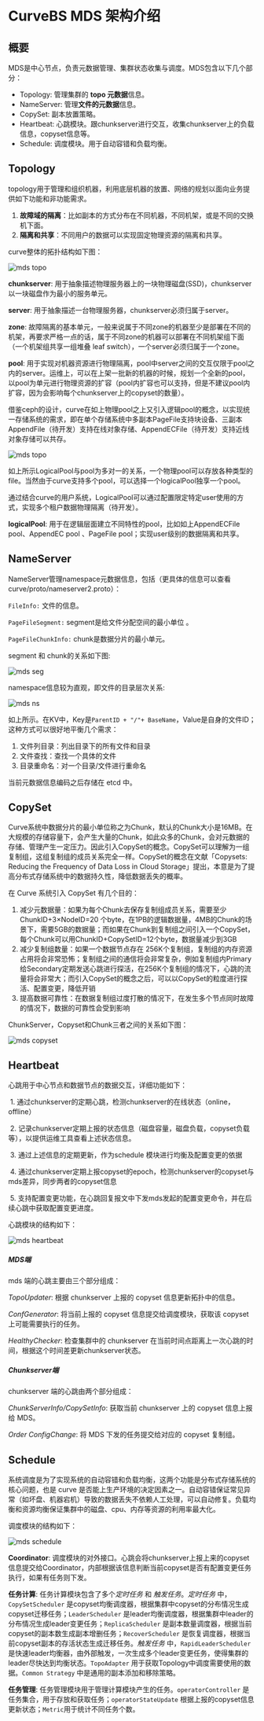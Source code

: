 
# CurveBS MDS 架构介绍

## 概要

MDS是中心节点，负责元数据管理、集群状态收集与调度。MDS包含以下几个部分：

- Topology: 管理集群的 **topo 元数据**信息。
- NameServer: 管理**文件的元数据**信息。
- CopySet: 副本放置策略。
- Heartbeat: 心跳模块。跟chunkserver进行交互，收集chunkserver上的负载信息，copyset信息等。
- Schedule: 调度模块。用于自动容错和负载均衡。

## Topology

topology用于管理和组织机器，利用底层机器的放置、网络的规划以面向业务提供如下功能和非功能需求。

1. **故障域的隔离**：比如副本的方式分布在不同机器，不同机架，或是不同的交换机下面。
2. **隔离和共享**：不同用户的数据可以实现固定物理资源的隔离和共享。

curve整体的拓扑结构如下图：

![mds topo](../../images/mds-topology-all.png)


**chunkserver**: 用于抽象描述物理服务器上的一块物理磁盘(SSD)，chunkserver以一块磁盘作为最小的服务单元。

**server**: 用于抽象描述一台物理服务器，chunkserver必须归属于server。

**zone**: 故障隔离的基本单元，一般来说属于不同zone的机器至少是部署在不同的机架，再要求严格一点的话，属于不同zone的机器可以部署在不同机架组下面（一个机架组共享一组堆叠 leaf switch），一个server必须归属于一个zone。

**pool**: 用于实现对机器资源进行物理隔离，pool中server之间的交互仅限于pool之内的server。运维上，可以在上架一批新的机器的时候，规划一个全新的pool，以pool为单元进行物理资源的扩容（pool内扩容也可以支持，但是不建议pool内扩容，因为会影响每个chunkserver上的copyset的数量）。

借鉴ceph的设计，curve在如上物理pool之上又引入逻辑pool的概念，以实现统一存储系统的需求，即在单个存储系统中多副本PageFile支持块设备、三副本AppendFile（待开发）支持在线对象存储、AppendECFile（待开发）支持近线对象存储可以共存。


![mds topo](../../images/mds-topology-l.png)

如上所示LogicalPool与pool为多对一的关系，一个物理pool可以存放各种类型的file。当然由于curve支持多个pool，可以选择一个logicalPool独享一个pool。

通过结合curve的用户系统，LogicalPool可以通过配置限定特定user使用的方式，实现多个租户数据物理隔离（待开发）。

**logicalPool**: 用于在逻辑层面建立不同特性的pool，比如如上AppendECFile pool、AppendEC pool 、PageFile pool；实现user级别的数据隔离和共享。

## NameServer

NameServer管理namespace元数据信息，包括（更具体的信息可以查看curve/proto/nameserver2.proto）：

``FileInfo:`` 文件的信息。 

``PageFileSegment:`` segment是给文件分配空间的最小单位 。

``PageFileChunkInfo:`` chunk是数据分片的最小单元。

segment 和 chunk的关系如下图:

![mds seg](../../images/mds-segment-chunk.png)

namespace信息较为直观，即文件的目录层次关系:

![mds ns](../../images/mds-nameserver.png)


如上所示。在KV中，Key是`ParentID + "/"+ BaseName`，Value是自身的文件ID；这种方式可以很好地平衡几个需求：

1. 文件列目录：列出目录下的所有文件和目录
2. 文件查找：查找一个具体的文件
3. 目录重命名：对一个目录/文件进行重命名

当前元数据信息编码之后存储在 etcd 中。

## CopySet

Curve系统中数据分片的最小单位称之为Chunk，默认的Chunk大小是16MB。在大规模的存储容量下，会产生大量的Chunk，如此众多的Chunk，会对元数据的存储、管理产生一定压力。因此引入CopySet的概念。CopySet可以理解为一组复制组，这组复制组的成员关系完全一样。CopySet的概念在文献「Copysets: Reducing the Frequency of Data Loss in Cloud Storage」提出，本意是为了提高分布式存储系统中的数据持久性，降低数据丢失的概率。

在 Curve 系统引入 CopySet 有几个目的：

1. 减少元数据量：如果为每个Chunk去保存复制组成员关系，需要至少 ChunkID+3×NodeID=20 个byte，在1PB的逻辑数据量，4MB的Chunk的场景下，需要5GB的数据量；而如果在Chunk到复制组之间引入一个CopySet，每个Chunk可以用ChunkID+CopySetID=12个byte，数据量减少到3GB
2. 减少复制组数量：如果一个数据节点存在 256K个复制组，复制组的内存资源占用将会非常恐怖；复制组之间的通信将会非常复杂，例如复制组内Primary给Secondary定期发送心跳进行探活，在256K个复制组的情况下，心跳的流量将会非常大；而引入CopySet的概念之后，可以以CopySet的粒度进行探活、配置变更，降低开销
3. 提高数据可靠性：在数据复制组过度打散的情况下，在发生多个节点同时故障的情况下，数据的可靠性会受到影响

ChunkServer，Copyset和Chunk三者之间的关系如下图：

![mds copyset](../../images/mds-copyset.png)


## Heartbeat

心跳用于中心节点和数据节点的数据交互，详细功能如下：

​	1.	通过chunkserver的定期心跳，检测chunkserver的在线状态（online，offline）

​	2.	记录chunkserver定期上报的状态信息（磁盘容量，磁盘负载，copyset负载等），以提供运维工具查看上述状态信息。

​	3.	通过上述信息的定期更新，作为schedule 模块进行均衡及配置变更的依据

​	4.	通过chunkserver定期上报copyset的epoch，检测chunkserver的copyset与mds差异，同步两者的copyset信息

​	5.	支持配置变更功能，在心跳回复报文中下发mds发起的配置变更命令，并在后续心跳中获取配置变更进度。

心跳模块的结构如下：

![mds heartbeat](../../images/mds-heartbeat.png)

##### MDS端

mds 端的心跳主要由三个部分组成：

*TopoUpdater*: 根据 chunkserver 上报的 copyset 信息更新拓扑中的信息。

*ConfGenerator*: 将当前上报的 copyset 信息提交给调度模块，获取该 copyset 上可能需要执行的任务。

*HealthyChecker*: 检查集群中的 chunkserver 在当前时间点距离上一次心跳的时间，根据这个时间差更新chunkserver状态。

##### Chunkserver端

chunkserver 端的心跳由两个部分组成：

*ChunkServerInfo/CopySetInfo*: 获取当前 chunkserver 上的 copyset 信息上报给 MDS。

*Order ConfigChange*: 将 MDS 下发的任务提交给对应的 copyset 复制组。

## Schedule

系统调度是为了实现系统的自动容错和负载均衡，这两个功能是分布式存储系统的核心问题，也是 curve 是否能上生产环境的决定因素之一。自动容错保证常见异常（如坏盘、机器宕机）导致的数据丢失不依赖人工处理，可以自动修复。负载均衡和资源均衡保证集群中的磁盘、cpu、内存等资源的利用率最大化。

调度模块的结构如下：

![mds schedule](../../images/mds-schedule.png)

**Coordinator**: 调度模块的对外接口。心跳会将chunkserver上报上来的copyset信息提交给Coordinator，内部根据该信息判断当前copyset是否有配置变更任务执行，如果有任务则下发。

**任务计算**: 任务计算模块包含了多个*定时任务* 和 *触发任务*。*定时任务* 中，``CopySetScheduler`` 是copyset均衡调度器，根据集群中copyset的分布情况生成copyset迁移任务；``LeaderScheduler`` 是leader均衡调度器，根据集群中leader的分布情况生成leader变更任务；``ReplicaScheduler`` 是副本数量调度器，根据当前copyset的副本数生成副本增删任务；``RecoverScheduler`` 是恢复调度器，根据当前copyset副本的存活状态生成迁移任务。*触发任务* 中，``RapidLeaderScheduler`` 是快速leader均衡器，由外部触发，一次生成多个leader变更任务，使得集群的leader尽快达到均衡状态。``TopoAdapter`` 用于获取Topology中调度需要使用的数据。``Common Strategy`` 中是通用的副本添加和移除策略。

**任务管理**: 任务管理模块用于管理计算模块产生的任务。``operatorController`` 是任务集合，用于存放和获取任务；``operatorStateUpdate`` 根据上报的copyset信息更新状态；``Metric``用于统计不同任务个数。 
